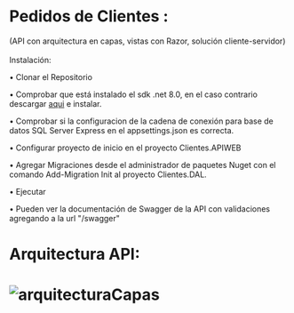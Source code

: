 # Pedidos de Clientes :
(API con arquitectura en capas, vistas con Razor, solución cliente-servidor) <br><br>
Instalación:<br>

• Clonar el Repositorio <br>

• Comprobar que está instalado el sdk .net 8.0, en el caso contrario descargar [aqui](https://dotnet.microsoft.com/es-es/download/dotnet/8.0) e instalar.

•	Comprobar si la configuracion de la cadena de conexión para base de datos SQL Server Express en el appsettings.json es correcta. <br>

•	Configurar proyecto de inicio en el proyecto Clientes.APIWEB<br>

•	Agregar Migraciones desde el administrador de paquetes Nuget con el comando Add-Migration Init al proyecto Clientes.DAL.<br>

•	Ejecutar 

•	Pueden ver la documentación de Swagger de la API con validaciones agregando a la url "/swagger"

<h1>Arquitectura API:<h1>

![arquitecturaCapas](https://github.com/rodrikohnen/Clientes/assets/49579752/661eec96-de7f-44d1-b045-1f7ef3efba75)



                                                                                                                                                                        



